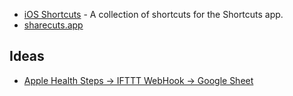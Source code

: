 

- [iOS Shortcuts](https://github.com/heliomass/iOSShortcuts) - A collection of shortcuts for the Shortcuts app.
- [sharecuts.app](https://sharecuts.app/)


## Ideas
- [Apple Health Steps -> IFTTT WebHook -> Google Sheet](https://www.reddit.com/r/ifttt/comments/kg1ml2/apple_health_steps_ifttt_webhook_google_sheet/)
